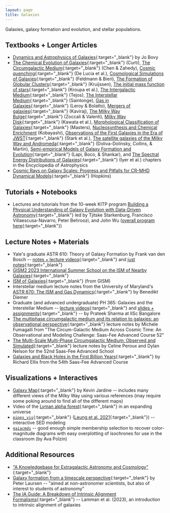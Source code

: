 ```yaml
---
layout: page
title: Galaxies
---
```


Galaxies, galaxy formation and evolution, and stellar populations.

## Textbooks + Longer Articles
- [Dynamics and Astrophysics of Galaxies](https://galaxiesbook.org){:target="_blank"} by Jo Bovy
- [The Chemical Evolution of Galaxies](https://arxiv.org/abs/2504.08933){:target="_blank"} (Curti), [The Circumgalactic Medium](https://arxiv.org/abs/2412.10579){:target="_blank"} (Chen & Zahedy), [Cosmic quenching](https://arxiv.org/abs/2502.01724){:target="_blank"} (De Lucia et al.), [Cosmological Simulations of Galaxies](https://arxiv.org/abs/2507.08925){:target="_blank"} (Feldmann & Bieri), [The Formation of Globular Clusters](https://arxiv.org/abs/2501.16438){:target="_blank"} (Kruijssen), [The initial mass function of stars](https://arxiv.org/abs/2410.07311){:target="_blank"} (Kroupa et al.), [The Intergalactic Medium](https://arxiv.org/abs/2504.12539){:target="_blank"} (Tejos), [The Interstellar Medium](https://arxiv.org/abs/2504.01410){:target="_blank"} (Saintonge), [Gas in Galaxies](https://arxiv.org/abs/2504.08103){:target="_blank"} (Leroy & Bolatto), [Mergers of galaxies](https://arxiv.org/abs/2506.09136){:target="_blank"} (Kaviraj), [The Milky Way Bulge](https://arxiv.org/abs/2412.01607){:target="_blank"} (Zoccali & Valenti), [Milky Way Disk](https://arxiv.org/abs/2412.12252){:target="_blank"} (Kawata et al.), [Morphological Classification of Galaxies](https://arxiv.org/abs/2502.09610){:target="_blank"} (Masters), [Nucleosynthesis and Chemical Enrichment](https://arxiv.org/abs/2506.20436) (Kobayashi), [Observations of the First Galaxies in the Era of JWST](https://arxiv.org/abs/2501.17078){:target="_blank"} (Stark et al.), [The satellite galaxies of the Milky Way and Andromeda](https://arxiv.org/abs/2502.06948){:target="_blank"} (Doliva-Dolinsky, Collins, & Martin), [Semi-empirical Models of Galaxy Formation and Evolution](https://arxiv.org/abs/2502.12764){:target="_blank"} (Lapi, Boco, & Shankar), and [The Spectral Energy Distributions of Galaxies](https://arxiv.org/abs/2502.17680){:target="_blank"} (Iyer et al.) chapters in the Encyclopedia of Astrophysics
- [Cosmic Rays on Galaxy Scales: Progress and Pitfalls for CR-MHD Dynamical Models](https://arxiv.org/abs/2509.07104){:target="_blank"} (Hopkins)

## Tutorials + Notebooks
- Lectures and tutorials from the 10-week KITP program [Building a Physical Understanding of Galaxy Evolution with Data-Driven Astronomy](https://github.com/DataDrivenGalaxyEvolution/galevo23-tutorials){:target="_blank"} led by Tjitske Starkenburg, Francisco Villaescusa-Navarro, Peter Behroozi, and John Wu ([overall program here](https://datadrivengalaxyevolution.github.io){:target="_blank"})

## Lecture Notes + Materials
- Yale's graduate ASTR 610: Theory of Galaxy Formation by Frank van den Bosch -- [notes + lecture videos](https://campuspress.yale.edu/astro610/){:target="_blank"} and [just notes](http://www.astro.yale.edu/vdbosch/Theory_of_Galaxy_Formation.pdf){:target="_blank"}
- [GISM2 2023 International Summer School on the ISM of Nearby Galaxies](https://ismgalaxies2023.sciencesconf.org/resource/page/id/5){:target="_blank"}
- [ISM of Galaxies](https://www.youtube.com/channel/UCT4ciux-qUqo9XmOTw4FNPw){:target="_blank"} (from GISM)
- Interstellar medium lecture notes from the University of Maryland's [ASTR 670: The ISM and Gas Dynamics](http://www.benediktdiemer.com/wp-content/uploads/astr670_ism_notes.pdf){:target="_blank"} by Benedikt Diemer
- Graduate (and advanced undergraduate) PH 365: Galaxies and the Interstellar Medium -- [lecture videos](https://www.youtube.com/playlist?list=PLJxtWIpdsZWqUNY4pPT3KtR1rB6GaWkRw){:target="_blank"} and [slides + assignments](https://indianinstituteofscience-my.sharepoint.com/personal/prateek_iisc_ac_in/_layouts/15/onedrive.aspx?id=%2Fpersonal%2Fprateek%5Fiisc%5Fac%5Fin%2FDocuments%2FTeachingFiles%2FGalaxiesAndISM2023%2D24&ga=1){:target="_blank"} -- by Prateek Sharma at IISc Bangalore
- [The multiphase circumgalactic medium and its relation to galaxies: an observational perspective](https://arxiv.org/abs/2409.00174){:target="_blank"} lecture notes by Michele Fumagalli from "The Circum-Galactic Medium Across Cosmic Time: An Observational and Modeling Challenge: Saas-Fee Advanced Course 52"
- [The Multi-Scale Multi-Phase Circumgalactic Medium: Observed and Simulated](https://arxiv.org/abs/2411.07988){:target="_blank"} lecture notes by Celine Peroux and Dylan Nelson for the 52nd Saas-Fee Advanced School
- [Galaxies and Black Holes in the First Billion Years](https://arxiv.org/abs/2508.16948){:target="_blank"} by Richard Ellis from the 54th Saas-Fee Advanced Course

## Visualizations + Interactives
- [Galaxy Map](http://galaxymap.org){:target="_blank"} by Kevin Jardine -- includes many different views of the Milky Way using various references (may require some poking around to find all of the different maps)
- Video of the [Lyman alpha forest](https://www.youtube.com/watch?v=6Bn7Ka0Tjjw){:target="_blank"} in an expanding universe
- [`pipes_vis`](https://github.com/HinLeung622/pipes_vis){:target="_blank"} ([Leung et al. 2021](https://iopscience.iop.org/article/10.3847/2515-5172/ac1680){:target="_blank"}) -- interactive SED modeling
- [`gaiacmds`](https://github.com/avapolzin/goodenough_gaia_cmds) -- good enough simple membership selection to recover color-magnitude diagrams with easy overplotting of isochrones for use in the classroom (by Ava Polzin)

## Additional Resources
- ["A Knowledgebase for Extragalactic Astronomy and Cosmology"](https://ned.ipac.caltech.edu/level5/index.html){:target="_blank"}
- [Galaxy formation from a timescale perspective](https://arxiv.org/abs/2309.02486){:target="_blank"} by Peter Laursen -- "aimed at non-astronomer scientists, but also of interest to students of astronomy"
- [The IA Guide: A Breakdown of Intrinsic Alignment Formalisms](https://arxiv.org/abs/2309.08605){:target="_blank"} -- Lamman et al. (2023), an introduction to intrinsic alignment of galaxies
